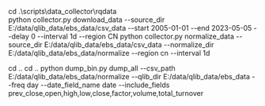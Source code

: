 cd .\scripts\data_collector\rqdata\
python collector.py download_data --source_dir E:/data/qlib_data/ebs_data/csv_data --start 2005-01-01 --end 2023-05-05 --delay 0 --interval 1d --region CN
python collector.py normalize_data --source_dir E:/data/qlib_data/ebs_data/csv_data --normalize_dir E:/data/qlib_data/ebs_data/normalize --region cn --interval 1d

cd ..
cd ..
python dump_bin.py dump_all --csv_path E:/data/qlib_data/ebs_data/normalize --qlib_dir E:/data/qlib_data/ebs_data --freq day --date_field_name date --include_fields prev_close,open,high,low,close,factor,volume,total_turnover
